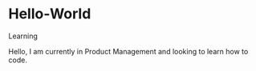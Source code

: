 # Hello-World
Learning

Hello, I am currently in Product Management and looking to learn how to code.
